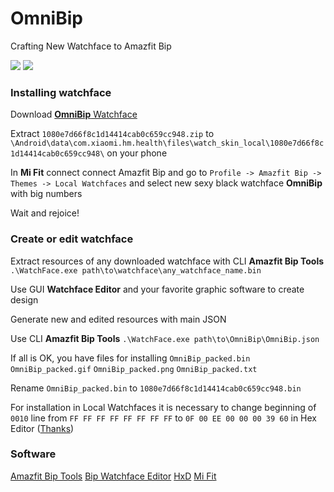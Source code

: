 # OmniBip

Crafting New Watchface to Amazfit Bip

![](https://i.imgur.com/TU94EKV.png)  ![](https://i.imgur.com/Fl7N9GN.gif) 

### Installing watchface
Download [**OmniBip** Watchface](https://github.com/OmniMir/OmniBip/releases/latest)

Extract `1080e7d66f8c1d14414cab0c659cc948.zip` to `\Android\data\com.xiaomi.hm.health\files\watch_skin_local\1080e7d66f8c1d14414cab0c659cc948\` on your phone

In **Mi Fit** connect connect Amazfit Bip and go to `Profile -> Amazfit Bip -> Themes -> Local Watchfaces` and select new sexy black watchface **OmniBip** with big numbers 

Wait and rejoice!

### Create or edit watchface
Extract resources of any downloaded watchface with CLI **Amazfit Bip Tools**
`.\WatchFace.exe path\to\watchface\any_watchface_name.bin`

Use GUI **Watchface Editor** and your favorite graphic software to create design

Generate new and edited resources with main JSON

Use CLI **Amazfit Bip Tools**
`.\WatchFace.exe path\to\OmniBip\OmniBip.json`

If all is OK, you have files for installing
`OmniBip_packed.bin`
`OmniBip_packed.gif`
`OmniBip_packed.png`
`OmniBip_packed.txt`

Rename `OmniBip_packed.bin` to `1080e7d66f8c1d14414cab0c659cc948.bin`

For installation in Local Watchfaces it is necessary to change beginning of `0010` line from `FF FF FF FF FF FF FF FF` to `0F 00 EE 00 00 00 39 60` in Hex Editor ([Thanks](https://amazfitwatchfaces.com/forum/viewtopic.php?t=128))

### Software
[Amazfit Bip Tools](https://bitbucket.org/valeronm/amazfitbiptools/downloads/)
[Bip Watchface Editor](https://forum.gizchina.it/index.php?/topic/1489-bip-wf-editor-by-ilgruppotester/)
[HxD](https://mh-nexus.de/en/hxd/)
[Mi Fit](https://play.google.com/store/apps/details?id=com.xiaomi.hm.health&hl=ru)